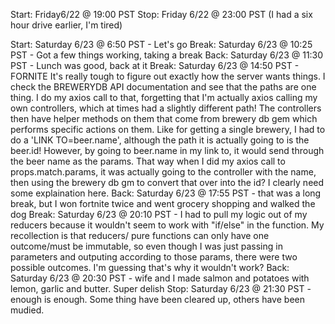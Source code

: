 Start: Friday6/22 @ 19:00 PST
Stop: Friday 6/22 @ 23:00 PST (I had a six hour drive earlier, I'm tired)

Start: Saturday 6/23 @ 6:50 PST - Let's go
Break: Saturday 6/23 @ 10:25 PST - Got a few things working, taking a break
Back: Saturday 6/23 @ 11:30 PST - Lunch was good, back at it
Break: Saturday 6/23 @ 14:50 PST - FORNITE 
    It's really tough to figure out exactly how the server wants things. I check the BREWERYDB API documentation
    and see that the paths are one thing. I do my axios call to that, forgetting that I'm actually axios calling my own controllers, which at times had a slightly different path! The controllers then have helper methods on them that come from
    brewery db gem which performs specific actions on them.
    Like for getting a single brewery, I had to do a 'LINK TO=beer.name', although the path it is actually going to is the beer.id! However, by going to beer.name in my link to, it would send through the beer name as the params. That way when I 
    did my axios call to props.match.params, it was actually going to the controller with the name, then using the 
    brewery db gm to convert that over into the id? I clearly need some explaination here.
Back: Saturday 6/23 @ 17:55 PST - that was a long break, but I won fortnite twice and went grocery shopping and walked the dog
Break: Saturday 6/23 @ 20:10 PST - I had to pull my
    logic out of my reducers because it wouldn't seem to work with "if/else" in the function. My recollection is that reducers/
    pure functions can only have one outcome/must be immutable, so even though I was just passing in parameters and outputing
    according to those params, there were two possible outcomes. I'm guessing that's why it wouldn't work?
Back: Saturday 6/23 @ 20:30 PST - wife and I made salmon and potatoes with lemon, garlic and butter. Super delish
Stop: Saturday 6/23 @ 21:30 PST - enough is enough. Some thing have been cleared up, others have been mudied.


